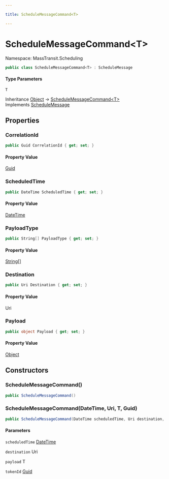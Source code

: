 ```yaml
---

title: ScheduleMessageCommand<T>

---
```


# ScheduleMessageCommand\<T\>

Namespace: MassTransit.Scheduling

```csharp
public class ScheduleMessageCommand<T> : ScheduleMessage
```

#### Type Parameters

`T`<br/>

Inheritance [Object](https://learn.microsoft.com/en-us/dotnet/api/system.object) → [ScheduleMessageCommand\<T\>](../masstransit-scheduling/schedulemessagecommand-1)<br/>
Implements [ScheduleMessage](../../masstransit-abstractions/masstransit-scheduling/schedulemessage)

## Properties

### **CorrelationId**

```csharp
public Guid CorrelationId { get; set; }
```

#### Property Value

[Guid](https://learn.microsoft.com/en-us/dotnet/api/system.guid)<br/>

### **ScheduledTime**

```csharp
public DateTime ScheduledTime { get; set; }
```

#### Property Value

[DateTime](https://learn.microsoft.com/en-us/dotnet/api/system.datetime)<br/>

### **PayloadType**

```csharp
public String[] PayloadType { get; set; }
```

#### Property Value

[String[]](https://learn.microsoft.com/en-us/dotnet/api/system.string)<br/>

### **Destination**

```csharp
public Uri Destination { get; set; }
```

#### Property Value

Uri<br/>

### **Payload**

```csharp
public object Payload { get; set; }
```

#### Property Value

[Object](https://learn.microsoft.com/en-us/dotnet/api/system.object)<br/>

## Constructors

### **ScheduleMessageCommand()**

```csharp
public ScheduleMessageCommand()
```

### **ScheduleMessageCommand(DateTime, Uri, T, Guid)**

```csharp
public ScheduleMessageCommand(DateTime scheduledTime, Uri destination, T payload, Guid tokenId)
```

#### Parameters

`scheduledTime` [DateTime](https://learn.microsoft.com/en-us/dotnet/api/system.datetime)<br/>

`destination` Uri<br/>

`payload` T<br/>

`tokenId` [Guid](https://learn.microsoft.com/en-us/dotnet/api/system.guid)<br/>
